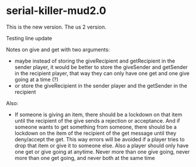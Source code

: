 serial-killer-mud2.0
====================

This is the new version. The us 2 version. 

Testing line update

Notes on give and get with two arguments:
- maybe instead of storing the giveRecipient and getRecipient in the sender player,
  it would be better to store the giveSender and getSender in the recipient player,
  that way they can only have one get and one give going at a time (?)
- or store the giveRecipient in the sender player and the getSender in the recipient

Also:
- If someone is giving an item, there should be a lockdown on that item until the recipient
  of the give sends a rejection or acceptance. And if someone wants to get something from 
  someone, there should be a lockdown on the item of the recipient of the get message until 
  they deny/accept the get. This way errors will be avoided if a player tries to drop that
  item or give it to someone else. Also a player should only have one get or give going at 
  anytime. Never more than one give going, never more than one get going, and never both at 
  the same time

